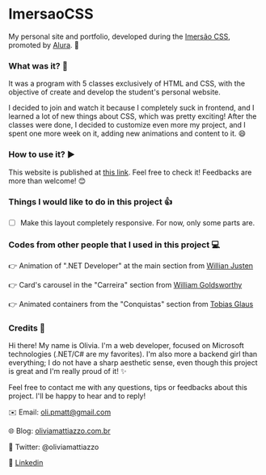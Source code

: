 # ImersaoCSS 
My personal site and portfolio, developed during the [Imersão CSS](https://www.alura.com.br/imersao-css/), promoted by [Alura](https://www.alura.com.br/). :school:

### What was it? :thought_balloon:
It was a program with 5 classes exclusively of HTML and CSS, with the objective of create and develop the student's personal website.

I decided to join and watch it because I completely suck in frontend, and I learned a lot of new things about CSS, which was pretty exciting! After the classes were done, I decided to customize even more my project, and I spent one more week on it, adding new animations and content to it. :smile:

### How to use it? :arrow_forward:
This website is published at [this link](https://oliviamattiazzo.github.io/ImersaoCSS/). Feel free to check it! Feedbacks are more than welcome! :blush:

### Things I would like to do in this project :+1:
- [ ] Make this layout completely responsive. For now, only some parts are.

### Codes from other people that I used in this project :computer:
:point_right: Animation of ".NET Developer" at the main section from [Willian Justen](https://willianjusten.com.br/criando-uma-animacao-de-digitacao-com-css/)

:point_right: Card's carousel in the "Carreira" section from [William Goldsworthy](https://codepen.io/william-goldsworthy/pen/JzVajj)

:point_right: Animated containers from the "Conquistas" section from [Tobias Glaus](https://codepen.io/tobiasglaus/pen/wxepwv)

### Credits :raising_hand:
Hi there! My name is Olivia. I'm a web developer, focused on Microsoft technologies (.NET/C# are my favorites). I'm also more a backend girl than everything; I do not have a sharp aesthetic sense, even though this project is great and I'm really proud of it! :sparkles:

Feel free to contact me with any questions, tips or feedbacks about this project. I'll be happy to hear and to reply!

:envelope: Email: oli.pmatt@gmail.com

:globe_with_meridians: Blog: [oliviamattiazzo.com.br](http://oliviamattiazzo.com.br/)

:hatched_chick: Twitter: @oliviamattiazzo

:iphone: [Linkedin](https://www.linkedin.com/in/olivia-pachele-mattiazzo-433a8711b/)
